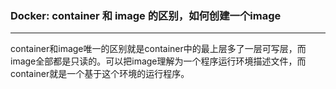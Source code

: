 ### Docker: container 和 image 的区别，如何创建一个image

------

container和image唯一的区别就是container中的最上层多了一层可写层，而image全部都是只读的。可以把image理解为一个程序运行环境描述文件，而container就是一个基于这个环境的运行程序。
